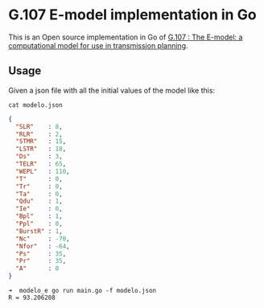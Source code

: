 # G.107 E-model implementation in Go

This is an Open source implementation in Go of [G.107 : The E-model: a computational model for use in transmission planning](https://www.itu.int/rec/dologin_pub.asp?lang=e&id=T-REC-G.107-201506-I!!PDF-E&type=items).



## Usage

Given a json file with all the initial values of the model like this:
```
cat modelo.json
```
```json
{
  "SLR"    : 8,
  "RLR"    : 2,
  "STMR"   : 15,
  "LSTR"   : 18,
  "Ds"     : 3,
  "TELR"   : 65,
  "WEPL"   : 110,
  "T"      : 0,
  "Tr"     : 0,
  "Ta"     : 0,
  "Qdu"    : 1,
  "Ie"     : 0,
  "Bpl"    : 1,
  "Ppl"    : 0,
  "BurstR" : 1,
  "Nc"     : -70,
  "Nfor"   : -64,
  "Ps"     : 35,
  "Pr"     : 35,
  "A"      : 0
}
```


```
➜  modelo_e go run main.go -f modelo.json
R = 93.206208
```
